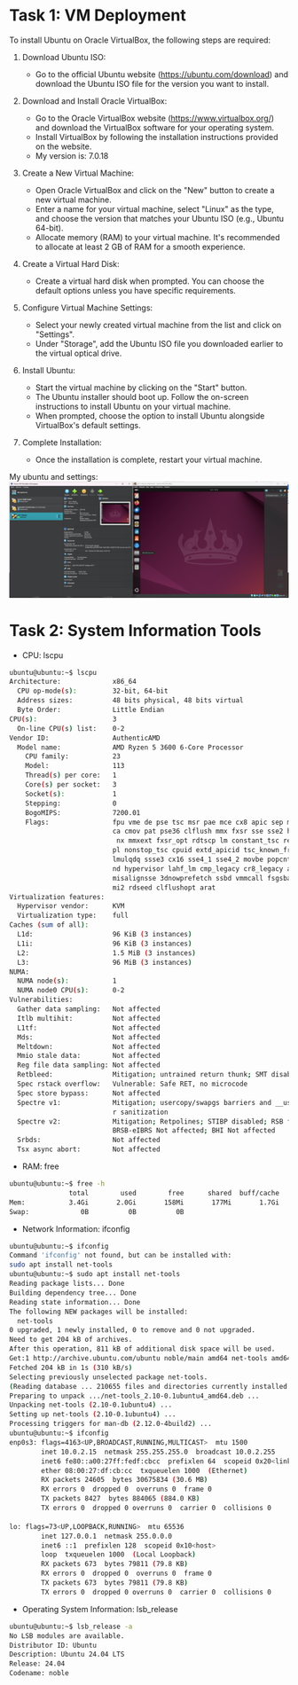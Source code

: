 
# Task 1: VM Deployment
To install Ubuntu on Oracle VirtualBox, the following steps are required:

1. Download Ubuntu ISO:
    - Go to the official Ubuntu website (https://ubuntu.com/download) and download the Ubuntu ISO file for the version you want to install.

2. Download and Install Oracle VirtualBox:
    - Go to the Oracle VirtualBox website (https://www.virtualbox.org/) and download the VirtualBox software for your operating system.
    - Install VirtualBox by following the installation instructions provided on the website.
    - My version is: 7.0.18
   
3. Create a New Virtual Machine:
    - Open Oracle VirtualBox and click on the "New" button to create a new virtual machine.
    - Enter a name for your virtual machine, select "Linux" as the type, and choose the version that matches your Ubuntu ISO (e.g., Ubuntu 64-bit).
    - Allocate memory (RAM) to your virtual machine. It's recommended to allocate at least 2 GB of RAM for a smooth experience.

4. Create a Virtual Hard Disk:
    - Create a virtual hard disk when prompted. You can choose the default options unless you have specific requirements.

5. Configure Virtual Machine Settings:
    - Select your newly created virtual machine from the list and click on "Settings".
    - Under "Storage", add the Ubuntu ISO file you downloaded earlier to the virtual optical drive.

6. Install Ubuntu:
    - Start the virtual machine by clicking on the "Start" button.
    - The Ubuntu installer should boot up. Follow the on-screen instructions to install Ubuntu on your virtual machine.
    - When prompted, choose the option to install Ubuntu alongside VirtualBox's default settings.

7. Complete Installation:
    - Once the installation is complete, restart your virtual machine.

My ubuntu and settings:
![](VMAndUbuntu.png)

# Task 2: System Information Tools

 - CPU: lscpu

```bash
ubuntu@ubuntu:~$ lscpu
Architecture:             x86_64
  CPU op-mode(s):         32-bit, 64-bit
  Address sizes:          48 bits physical, 48 bits virtual
  Byte Order:             Little Endian
CPU(s):                   3
  On-line CPU(s) list:    0-2
Vendor ID:                AuthenticAMD
  Model name:             AMD Ryzen 5 3600 6-Core Processor
    CPU family:           23
    Model:                113
    Thread(s) per core:   1
    Core(s) per socket:   3
    Socket(s):            1
    Stepping:             0
    BogoMIPS:             7200.01
    Flags:                fpu vme de pse tsc msr pae mce cx8 apic sep mtrr pge m
                          ca cmov pat pse36 clflush mmx fxsr sse sse2 ht syscall
                           nx mmxext fxsr_opt rdtscp lm constant_tsc rep_good no
                          pl nonstop_tsc cpuid extd_apicid tsc_known_freq pni pc
                          lmulqdq ssse3 cx16 sse4_1 sse4_2 movbe popcnt aes rdra
                          nd hypervisor lahf_lm cmp_legacy cr8_legacy abm sse4a 
                          misalignsse 3dnowprefetch ssbd vmmcall fsgsbase bmi1 b
                          mi2 rdseed clflushopt arat
Virtualization features:  
  Hypervisor vendor:      KVM
  Virtualization type:    full
Caches (sum of all):      
  L1d:                    96 KiB (3 instances)
  L1i:                    96 KiB (3 instances)
  L2:                     1.5 MiB (3 instances)
  L3:                     96 MiB (3 instances)
NUMA:                     
  NUMA node(s):           1
  NUMA node0 CPU(s):      0-2
Vulnerabilities:          
  Gather data sampling:   Not affected
  Itlb multihit:          Not affected
  L1tf:                   Not affected
  Mds:                    Not affected
  Meltdown:               Not affected
  Mmio stale data:        Not affected
  Reg file data sampling: Not affected
  Retbleed:               Mitigation; untrained return thunk; SMT disabled
  Spec rstack overflow:   Vulnerable: Safe RET, no microcode
  Spec store bypass:      Not affected
  Spectre v1:             Mitigation; usercopy/swapgs barriers and __user pointe
                          r sanitization
  Spectre v2:             Mitigation; Retpolines; STIBP disabled; RSB filling; P
                          BRSB-eIBRS Not affected; BHI Not affected
  Srbds:                  Not affected
  Tsx async abort:        Not affected
```

 - RAM: free
```bash
ubuntu@ubuntu:~$ free -h
               total        used        free      shared  buff/cache   available
Mem:           3.4Gi       2.0Gi       158Mi       177Mi       1.7Gi       1.4Gi
Swap:             0B          0B          0B
```

- Network Information: ifconfig
```bash
ubuntu@ubuntu:~$ ifconfig
Command 'ifconfig' not found, but can be installed with:
sudo apt install net-tools
ubuntu@ubuntu:~$ sudo apt install net-tools
Reading package lists... Done
Building dependency tree... Done
Reading state information... Done
The following NEW packages will be installed:
  net-tools
0 upgraded, 1 newly installed, 0 to remove and 0 not upgraded.
Need to get 204 kB of archives.
After this operation, 811 kB of additional disk space will be used.
Get:1 http://archive.ubuntu.com/ubuntu noble/main amd64 net-tools amd64 2.10-0.1ubuntu4 [204 kB]
Fetched 204 kB in 1s (310 kB/s)
Selecting previously unselected package net-tools.
(Reading database ... 210655 files and directories currently installed.)
Preparing to unpack .../net-tools_2.10-0.1ubuntu4_amd64.deb ...
Unpacking net-tools (2.10-0.1ubuntu4) ...
Setting up net-tools (2.10-0.1ubuntu4) ...
Processing triggers for man-db (2.12.0-4build2) ...
ubuntu@ubuntu:~$ ifconfig
enp0s3: flags=4163<UP,BROADCAST,RUNNING,MULTICAST>  mtu 1500
        inet 10.0.2.15  netmask 255.255.255.0  broadcast 10.0.2.255
        inet6 fe80::a00:27ff:fedf:cbcc  prefixlen 64  scopeid 0x20<link>
        ether 08:00:27:df:cb:cc  txqueuelen 1000  (Ethernet)
        RX packets 24605  bytes 30675834 (30.6 MB)
        RX errors 0  dropped 0  overruns 0  frame 0
        TX packets 8427  bytes 884065 (884.0 KB)
        TX errors 0  dropped 0 overruns 0  carrier 0  collisions 0

lo: flags=73<UP,LOOPBACK,RUNNING>  mtu 65536
        inet 127.0.0.1  netmask 255.0.0.0
        inet6 ::1  prefixlen 128  scopeid 0x10<host>
        loop  txqueuelen 1000  (Local Loopback)
        RX packets 673  bytes 79811 (79.8 KB)
        RX errors 0  dropped 0  overruns 0  frame 0
        TX packets 673  bytes 79811 (79.8 KB)
        TX errors 0  dropped 0 overruns 0  carrier 0  collisions 0
```

- Operating System Information: lsb_release

```bash
ubuntu@ubuntu:~$ lsb_release -a
No LSB modules are available.
Distributor ID: Ubuntu
Description: Ubuntu 24.04 LTS
Release: 24.04
Codename: noble
```